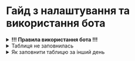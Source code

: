 <h1>Гайд з налаштування та використання бота</h1>
<details>
  <summary><strong>!!! Правила використання бота !!!</strong></summary>
  
  1. Ні в якому випадку не можна змінювати порядок таблиць в Google Sheets
  2. Не переставляти/додавати колонки в сторінках
  3. Дивись пункт 1 та 2
  
</details>
<details>
  <summary>Таблиця не заповнилась</summary>
  1. Відкриваємо репозиторій з нашим ботом
  2. Тикаємо на 
  <img src="https://s13.stc.yc.kpcdn.net/share/i/12/12599319/de-1200x900.jpg" alt="Опис картинки" width="500" height="300">
</details>
<details>
  <summary>Як заповнити таблицю за інший день</summary>
  1. 
</details>
